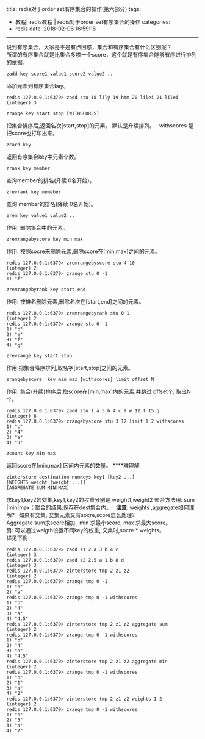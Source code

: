 title: redis对于order set有序集合的操作(第六部分)
tags:
  - 教程| redis教程 | redis对于order set有序集合的操作
categories:
  - redis
date: 2018-02-06 16:59:16
---
说到有序集合，大家是不是有点困惑，集合和有序集合有什么区别呢？  
所谓的有序集合就是比集合多啦一个score，这个就是有序集合能够有序进行排列的依据。
~~~
zadd key score1 value1 score2 value2 ..
~~~
添加元素到有序集合key。
~~~
redis 127.0.0.1:6379> zadd stu 18 lily 19 hmm 20 lilei 21 lilei
(integer) 3
~~~
~~~
zrange key start stop [WITHSCORES]
~~~
把集合排序后,返回名次[start,stop]的元素。
默认是升续排列。  
withscores 是把score也打印出来。
~~~
zcard key
~~~
返回有序集合key中元素个数。
~~~
zrank key member
~~~
查询member的排名(升续 0名开始)。
~~~
zrevrank key memeber
~~~
查询 member的排名(降续 0名开始)。
~~~
zrem key value1 value2 ..
~~~
作用: 删除集合中的元素。
~~~
zremrangebyscore key min max
~~~
作用: 按照socre来删除元素,删除score在[min,max]之间的元素。
~~~
redis 127.0.0.1:6379> zremrangebyscore stu 4 10
(integer) 2
redis 127.0.0.1:6379> zrange stu 0 -1
1) "f"
~~~
~~~
zremrangebyrank key start end
~~~
作用: 按排名删除元素,删除名次在[start,end]之间的元素。
~~~
redis 127.0.0.1:6379> zremrangebyrank stu 0 1
(integer) 2
redis 127.0.0.1:6379> zrange stu 0 -1
1) "c"
2) "e"
3) "f"
4) "g"
~~~
~~~
zrevrange key start stop
~~~
作用:把集合降序排列,取名字[start,stop]之间的元素。
~~~
zrangebyscore  key min max [withscores] limit offset N
~~~
作用: 集合(升续)排序后,取score在[min,max]内的元素,并跳过 offset个, 取出N个。
~~~
redis 127.0.0.1:6379> zadd stu 1 a 3 b 4 c 9 e 12 f 15 g
(integer) 6
redis 127.0.0.1:6379> zrangebyscore stu 3 12 limit 1 2 withscores
1) "c"
2) "4"
3) "e"
4) "9"
~~~
~~~
zcount key min max
~~~
返回score在[min,max] 区间内元素的数量。
****难理解
~~~
zinterstore destination numkeys key1 [key2 ...] 
[WEIGHTS weight [weight ...]] 
[AGGREGATE SUM|MIN|MAX]
~~~
求key1,key2的交集,key1,key2的权重分别是 weight1,weight2
聚合方法用: sum |min|max；聚合的结果,保存在dest集合内。  
**注意**: weights ,aggregate如何理解?  
如果有交集, 交集元素又有socre,score怎么处理?  
Aggregate sum求score相加 , min 求最小score, max 求最大score。  
另: 可以通过weigth设置不同key的权重, 交集时,socre * weights。  
详见下例
~~~
redis 127.0.0.1:6379> zadd z1 2 a 3 b 4 c
(integer) 3
redis 127.0.0.1:6379> zadd z2 2.5 a 1 b 8 d
(integer) 3
redis 127.0.0.1:6379> zinterstore tmp 2 z1 z2
(integer) 2
redis 127.0.0.1:6379> zrange tmp 0 -1
1) "b"
2) "a"
redis 127.0.0.1:6379> zrange tmp 0 -1 withscores
1) "b"
2) "4"
3) "a"
4) "4.5"
redis 127.0.0.1:6379> zinterstore tmp 2 z1 z2 aggregate sum
(integer) 2
redis 127.0.0.1:6379> zrange tmp 0 -1 withscores
1) "b"
2) "4"
3) "a"
4) "4.5"
redis 127.0.0.1:6379> zinterstore tmp 2 z1 z2 aggregate min
(integer) 2
redis 127.0.0.1:6379> zrange tmp 0 -1 withscores
1) "b"
2) "1"
3) "a"
4) "2"
redis 127.0.0.1:6379> zinterstore tmp 2 z1 z2 weights 1 2
(integer) 2
redis 127.0.0.1:6379> zrange tmp 0 -1 withscores
1) "b"
2) "5"
3) "a"
4) "7"
~~~